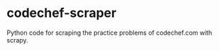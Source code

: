 codechef-scraper
================

Python code for scraping the practice problems of codechef.com with scrapy.
